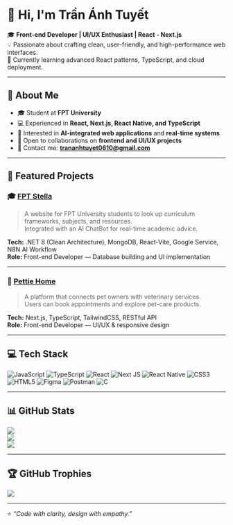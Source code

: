 # 👋 Hi, I'm Trần Ánh Tuyết  

🎓 **Front-end Developer | UI/UX Enthusiast | React - Next.js**  
💡 Passionate about crafting clean, user-friendly, and high-performance web interfaces.  
🌱 Currently learning advanced React patterns, TypeScript, and cloud deployment.

---

## 💫 About Me
- 🎓 Student at **FPT University**
- 💻 Experienced in **React, Next.js, React Native, and TypeScript**
- 🚀 Interested in **AI-integrated web applications** and **real-time systems**
- 🤝 Open to collaborations on **frontend and UI/UX projects**
- 📧 Contact me: **trananhtuyet0610@gmail.com**  

---

## 💼 Featured Projects

### 🎓 [FPT Stella](https://github.com/FPT-Stella)
> A website for FPT University students to look up curriculum frameworks, subjects, and resources.  
> Integrated with an AI ChatBot for real-time academic advice.

**Tech:** .NET 8 (Clean Architecture), MongoDB, React-Vite, Google Service, N8N AI Workflow  
**Role:** Front-end Developer — Database building and UI implementation

---

### 🐾 [Pettie Home](https://github.com/TAT-610/Pettie-Home)
> A platform that connects pet owners with veterinary services.  
> Users can book appointments and explore pet-care products.

**Tech:** Next.js, TypeScript, TailwindCSS, RESTful API  
**Role:** Front-end Developer — UI/UX & responsive design

---

## 💻 Tech Stack
![JavaScript](https://img.shields.io/badge/javascript-%23323330.svg?style=for-the-badge&logo=javascript&logoColor=%23F7DF1E)
![TypeScript](https://img.shields.io/badge/typescript-%23007ACC.svg?style=for-the-badge&logo=typescript&logoColor=white)
![React](https://img.shields.io/badge/react-%2320232a.svg?style=for-the-badge&logo=react&logoColor=%2361DAFB)
![Next JS](https://img.shields.io/badge/Next-black?style=for-the-badge&logo=next.js&logoColor=white)
![React Native](https://img.shields.io/badge/react_native-%2320232a.svg?style=for-the-badge&logo=react&logoColor=%2361DAFB)
![CSS3](https://img.shields.io/badge/css3-%231572B6.svg?style=for-the-badge&logo=css3&logoColor=white)
![HTML5](https://img.shields.io/badge/html5-%23E34F26.svg?style=for-the-badge&logo=html5&logoColor=white)
![Figma](https://img.shields.io/badge/figma-%23F24E1E.svg?style=for-the-badge&logo=figma&logoColor=white)
![Postman](https://img.shields.io/badge/Postman-FF6C37?style=for-the-badge&logo=postman&logoColor=white)
![C](https://img.shields.io/badge/c-%2300599C.svg?style=for-the-badge&logo=c&logoColor=white)

---

## 📊 GitHub Stats
![](https://github-readme-stats.vercel.app/api?username=TAT-610&theme=dark&hide_border=false&include_all_commits=true&count_private=false)<br/>
![](https://nirzak-streak-stats.vercel.app/?user=TAT-610&theme=dark&hide_border=false)<br/>
![](https://github-readme-stats.vercel.app/api/top-langs/?username=TAT-610&theme=dark&hide_border=false&layout=compact)

---

## 🏆 GitHub Trophies
![](https://github-profile-trophy.vercel.app/?username=TAT-610&theme=radical&no-frame=true&no-bg=true&margin-w=4)

---

⭐ *“Code with clarity, design with empathy.”*  
<!-- Proudly created with GPRM ( https://gprm.itsvg.in ) -->

